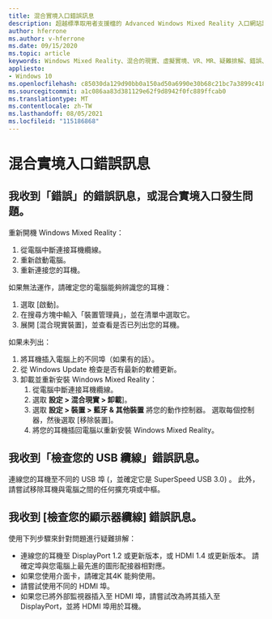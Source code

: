```yaml
---
title: 混合實境入口錯誤訊息
description: 超越標準取用者支援檔的 Advanced Windows Mixed Reality 入口網站訊息疑難排解。
author: hferrone
ms.author: v-hferrone
ms.date: 09/15/2020
ms.topic: article
keywords: Windows Mixed Reality、混合的現實、虛擬實境、VR、MR、疑難排解、錯誤、協助、支援、混合實境入口
appliesto:
- Windows 10
ms.openlocfilehash: c85030da129d90bb0a150ad50a6990e30b68c21bc7a3899c4182e87acd4b4fa5
ms.sourcegitcommit: a1c086aa83d381129e62f9d8942f0fc889ffcab0
ms.translationtype: MT
ms.contentlocale: zh-TW
ms.lasthandoff: 08/05/2021
ms.locfileid: "115186868"
---
```

# <a name="mixed-reality-portal-error-messages"></a>混合實境入口錯誤訊息

## <a name="i-got-a-something-went-wrong-error-message-or-im-having-problems-in-the-mixed-reality-portal"></a>我收到「錯誤」的錯誤訊息，或混合實境入口發生問題。

重新開機 Windows Mixed Reality：
1. 從電腦中斷連接耳機纜線。
2. 重新啟動電腦。
3. 重新連接您的耳機。

如果無法運作，請確定您的電腦能夠辨識您的耳機：
1. 選取 [啟動]。
2. 在搜尋方塊中輸入「裝置管理員」，並在清單中選取它。 
3. 展開 [混合現實裝置]，並查看是否已列出您的耳機。 

如果未列出：
1. 將耳機插入電腦上的不同埠（如果有的話）。
2. 從 Windows Update 檢查是否有最新的軟體更新。
3. 卸載並重新安裝 Windows Mixed Reality：
    1. 從電腦中斷連接耳機纜線。
    2. 選取 **設定 > 混合現實 > 卸載**]。
    3. 選取 **設定 > 裝置 > 藍牙 & 其他裝置** 將您的動作控制器。 選取每個控制器，然後選取 [移除裝置]。
    4. 將您的耳機插回電腦以重新安裝 Windows Mixed Reality。
    
## <a name="im-getting-a-check-your-usb-cable-error-message"></a>我收到「檢查您的 USB 纜線」錯誤訊息。

連線您的耳機至不同的 USB 埠 (，並確定它是 SuperSpeed USB 3.0) 。 此外，請嘗試移除耳機與電腦之間的任何擴充項或中樞。

## <a name="im-getting-a-check-your-display-cable-error-message"></a>我收到 [檢查您的顯示器纜線] 錯誤訊息。

使用下列步驟來針對問題進行疑難排解：
* 連線您的耳機至 DisplayPort 1.2 或更新版本，或 HDMI 1.4 或更新版本。 請確定埠與您電腦上最先進的圖形配接器相對應。
* 如果您使用介面卡，請確定其4K 能夠使用。
* 請嘗試使用不同的 HDMI 埠。
* 如果您已將外部監視器插入至 HDMI 埠，請嘗試改為將其插入至 DisplayPort，並將 HDMI 埠用於耳機。
